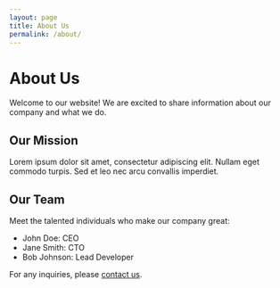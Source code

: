 ```yaml
---
layout: page
title: About Us
permalink: /about/
---
```


# About Us

Welcome to our website! We are excited to share information about our company and what we do.

## Our Mission

Lorem ipsum dolor sit amet, consectetur adipiscing elit. Nullam eget commodo turpis. Sed et leo nec arcu convallis imperdiet.

## Our Team

Meet the talented individuals who make our company great:

- John Doe: CEO
- Jane Smith: CTO
- Bob Johnson: Lead Developer

For any inquiries, please [contact us](/contact/).

